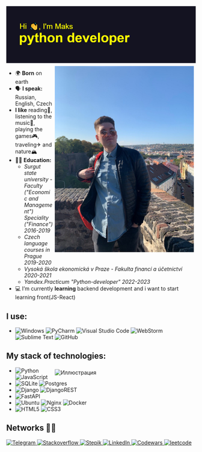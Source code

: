 <img src="https://github.com/xodiumx/xodiumx/blob/main/new_header.png" alt="header">

<div class="container">
<img src="https://raw.githubusercontent.com/xodiumx/xodiumx/main/photo.JPG" width="370" alt="Иллюстрация" align="right" vspace="5" hspace="5">
</div>

* 🌍 **Born** on earth
* 🗣 **I speak:** Russian, English, Czech
* **I like** reading📖, listening to the music🎵, playing the games🎮, traveling✈ and nature🏔
* 👨‍🎓 **Education:**
    + *Surgut state university - Faculty ("Economic and Management") Speciality ("Finance") 2016-2019*
    + *Czech language courses in Prague 2019-2020*
    + *Vysoká škola ekonomická v Praze - Fakulta financí a účetnictví 2020-2021*
    + *Yandex.Practicum "Python-developer" 2022-2023*
* 💻 I’m currently **learning** backend development and i want to start learning front(JS-React)
    
## I use:
- ![Windows](https://img.shields.io/badge/Windows_10-0078D6?style=for-the-badge&logo=windows&logoColor=white) ![PyCharm](https://img.shields.io/badge/pycharm-143?style=for-the-badge&logo=pycharm&logoColor=white&color=black) ![Visual Studio Code](https://img.shields.io/badge/Visual%20Studio%20Code-0078d7.svg?style=for-the-badge&logo=visual-studio-code&logoColor=white) ![WebStorm](https://img.shields.io/badge/webstorm-143?style=for-the-badge&logo=webstorm&logoColor=white&color=black) ![Sublime Text](https://img.shields.io/badge/sublime_text-0078D6?style=for-the-badge&logo=sublime-text&logoColor=white) ![GitHub](https://img.shields.io/badge/github-000000?style=for-the-badge&logo=github&logoColor=white)

## My stack of technologies:

<div class="container">
    <img src="https://github-readme-stats-9x3a.vercel.app/api/top-langs/?username=xodiumx&layout=compact&theme=radical" width="370" alt="Иллюстрация" align="right" vspace="5" hspace="5">
</div>

  - ![Python](https://img.shields.io/badge/python-201933?style=for-the-badge&logo=python&logoColor=white) ![JavaScript](https://img.shields.io/badge/javascript-000000?style=for-the-badge&logo=javascript&logoColor=white)
  - ![SQLite](https://img.shields.io/badge/sqlite-000000?style=for-the-badge&logo=sqlite&logoColor=white) ![Postgres](https://img.shields.io/badge/postgresql-201933?style=for-the-badge&logo=postgresql&logoColor=white)
  - ![Django](https://img.shields.io/badge/django-201933?style=for-the-badge&logo=django&logoColor=white) ![DjangoREST](https://img.shields.io/badge/DJANGO-REST-000000?style=for-the-badge&logo=django&logoColor=white&color=201933&labelColor=black)
  - ![FastAPI](https://img.shields.io/badge/FastAPI-000000?style=for-the-badge&logo=fastapi&logoColor=white)
  - ![Ubuntu](https://img.shields.io/badge/Ubuntu-201933?style=for-the-badge&logo=ubuntu&logoColor=white) ![Nginx](https://img.shields.io/badge/nginx-000000?style=for-the-badge&logo=nginx&logoColor=white) ![Docker](https://img.shields.io/badge/docker-201933?style=for-the-badge&logo=docker&logoColor=white)
  - ![HTML5](https://img.shields.io/badge/html5-000000?style=for-the-badge&logo=html5&logoColor=white) ![CSS3](https://img.shields.io/badge/css3-000000?style=for-the-badge&logo=css3&logoColor=white)

## Networks 👨‍💻

<div id="badges">
  <a href="https://t.me/maxalxeev">
    <img src="https://img.shields.io/badge/Telegram-000000?style=for-the-badge&logo=telegram&logoColor=white" alt="Telegram"/>
  </a>
  <a href="https://ru.stackoverflow.com/users/516938/maksim-alekseev">
    <img src="https://img.shields.io/badge/-Stackoverflow-FE7A16?style=for-the-badge&logo=stack-overflow&logoColor=white" alt="Stackoverflow"/>
  </a>
  <a href="https://stepik.org/users/526482364">
    <img src="https://img.shields.io/badge/Stepik-FE7A16?style=for-the-badge&logo=Stepik" alt="Stepik"/>
  </a>
  <a href="https://www.linkedin.com/in/maks-alekseev/">
    <img src="https://img.shields.io/badge/linkedin-FE7A16?style=for-the-badge&logo=linkedin&logoColor=white" alt="LinkedIn"/>
  </a>
  <a href="https://www.codewars.com/users/oxdium">
    <img src="https://img.shields.io/badge/Codewars-FE7A16?style=for-the-badge&logo=codewars&logoColor=grey" alt="Codewars"/>
  </a>
  <a href="https://leetcode.com/oxdium/">
    <img src="https://img.shields.io/badge/LeetCode-000000?style=for-the-badge&logo=LeetCode&logoColor=white" alt="leetcode"/>
  </a>
</div>
